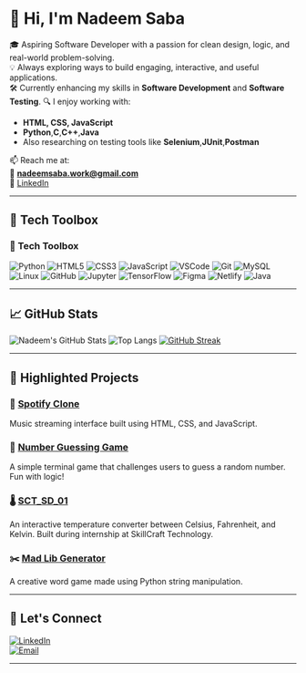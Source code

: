 # 👋 Hi, I'm Nadeem Saba

🎓 Aspiring Software Developer with a passion for clean design, logic, and real-world problem-solving.  
💡 Always exploring ways to build engaging, interactive, and useful applications.  
🛠️ Currently enhancing my skills in **Software Development** and **Software Testing**.
🔍 I enjoy working with:
- **HTML, CSS, JavaScript**
- **Python**,**C**,**C++**,**Java**
- Also researching on testing tools like **Selenium**,**JUnit**,**Postman**

📫 Reach me at:  
📧 **nadeemsaba.work@gmail.com**  
🔗 [LinkedIn](https://www.linkedin.com/in/nadeemsaba/)

---

## 🧰 Tech Toolbox

### 🧰 Tech Toolbox

![Python](https://img.shields.io/badge/-Python-000?style=for-the-badge&logo=python)
![HTML5](https://img.shields.io/badge/-HTML5-E34F26?style=for-the-badge&logo=html5&logoColor=white)
![CSS3](https://img.shields.io/badge/-CSS3-1572B6?style=for-the-badge&logo=css3)
![JavaScript](https://img.shields.io/badge/-JavaScript-black?style=for-the-badge&logo=javascript)
![VSCode](https://img.shields.io/badge/-VSCode-007ACC?style=for-the-badge&logo=visual-studio-code)
![Git](https://img.shields.io/badge/-Git-E44C30?style=for-the-badge&logo=git&logoColor=white)
![MySQL](https://img.shields.io/badge/-MySQL-4479A1?style=for-the-badge&logo=mysql&logoColor=white)
![Linux](https://img.shields.io/badge/-Linux-FCC624?style=for-the-badge&logo=linux&logoColor=black)
![GitHub](https://img.shields.io/badge/-GitHub-181717?style=for-the-badge&logo=github)
![Jupyter](https://img.shields.io/badge/-Jupyter-F37626?style=for-the-badge&logo=jupyter&logoColor=white)
![TensorFlow](https://img.shields.io/badge/-TensorFlow-FF6F00?style=for-the-badge&logo=tensorflow&logoColor=white)
![Figma](https://img.shields.io/badge/-Figma-F24E1E?style=for-the-badge&logo=figma&logoColor=white)
![Netlify](https://img.shields.io/badge/-Netlify-00C7B7?style=for-the-badge&logo=netlify&logoColor=white)
![Java](https://img.shields.io/badge/Java-red?style=for-the-badge&logo=java)




---

## 📈 GitHub Stats

![Nadeem's GitHub Stats](https://github-readme-stats.vercel.app/api?username=Nadeemsaba&show_icons=true&theme=radical)
![Top Langs](https://github-readme-stats.vercel.app/api/top-langs/?username=Nadeemsaba&layout=compact&theme=radical)
[![GitHub Streak](https://streak-stats.demolab.com?user=Nadeemsaba&theme=radical&hide_border=true)](https://git.io/streak-stats)

---

## 📌 Highlighted Projects

### 🎵 [Spotify Clone](https://github.com/Nadeemsaba/Spotify-clone)
Music streaming interface built using HTML, CSS, and JavaScript.

### 🔢 [Number Guessing Game](https://github.com/Nadeemsaba/Number-Guessing)
A simple terminal game that challenges users to guess a random number. Fun with logic!

### 🌡️ [SCT_SD_01](https://github.com/Nadeemsaba/SCT_SD_01)
An interactive temperature converter between Celsius, Fahrenheit, and Kelvin. Built during internship at SkillCraft Technology.

### ✂️ [Mad Lib Generator](https://github.com/Nadeemsaba/Mad-Lib-Generator)
A creative word game made using Python string manipulation.

---

## 🤝 Let's Connect

[![LinkedIn](https://img.shields.io/badge/-LinkedIn-blue?style=flat-square&logo=linkedin)](https://www.linkedin.com/in/nadeemsaba/)  
[![Email](https://img.shields.io/badge/-Email-D14836?style=flat-square&logo=gmail&logoColor=white)](mailto:nadeemsaba.work@gmail.com)

---
